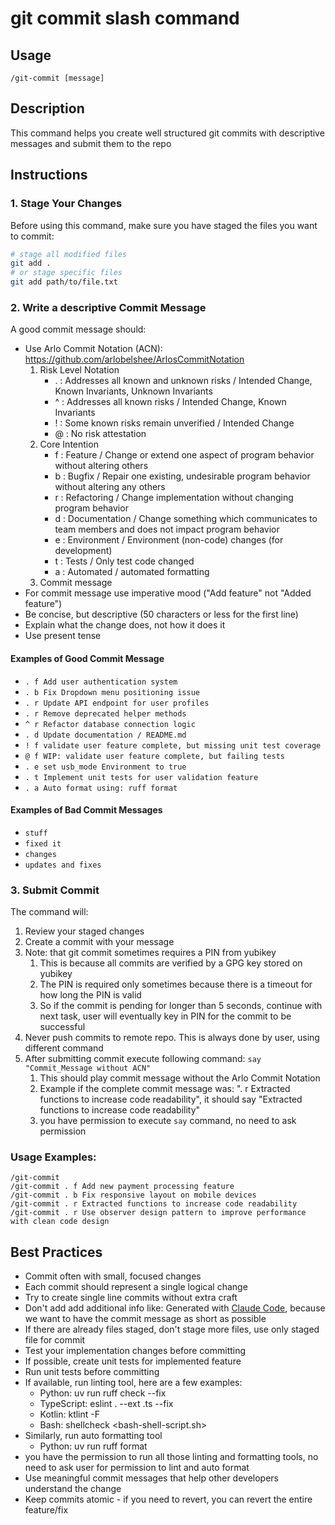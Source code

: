 # git commit slash command

## Usage
`/git-commit [message]`

## Description
This command helps you create well structured git commits with descriptive messages and submit them to the repo

## Instructions

### 1. Stage Your Changes
Before using this command, make sure you have staged the files you want to commit:
```bash
# stage all modified files
git add .
# or stage specific files
git add path/to/file.txt
```

### 2. Write a descriptive Commit Message
A good commit message should:
- Use Arlo Commit Notation (ACN): https://github.com/arlobelshee/ArlosCommitNotation
  1. Risk Level Notation
     - . : Addresses all known and unknown risks / Intended Change, Known Invariants, Unknown Invariants
     - ^ : Addresses all known risks / Intended Change, Known Invariants
     - ! : Some known risks remain unverified / Intended Change
     - @ : No risk attestation
  2. Core Intention
     - f : Feature / Change or extend one aspect of program behavior without altering others
     - b : Bugfix / Repair one existing, undesirable program behavior without altering any others
     - r : Refactoring / Change implementation without changing program behavior
     - d : Documentation / Change something which communicates to team members and does not impact program behavior
     - e : Environment / Environment (non-code) changes (for development)
     - t : Tests / Only test code changed
     - a : Automated / automated formatting
  3. Commit message
- For commit message use imperative mood ("Add feature" not "Added feature")
- Be concise, but descriptive (50 characters or less for the first line)
- Explain what the change does, not how it does it
- Use present tense

#### Examples of Good Commit Message
- `. f Add user authentication system`
- `. b Fix Dropdown menu positioning issue`
- `. r Update API endpoint for user profiles`
- `. r Remove deprecated helper methods`
- `^ r Refactor database connection logic`
- `. d Update documentation / README.md`
- `! f validate user feature complete, but missing unit test coverage`
- `@ f WIP: validate user feature complete, but failing tests`
- `. e set usb_mode Environment to true`
- `. t Implement unit tests for user validation feature`
- `. a Auto format using: ruff format`

#### Examples of Bad Commit Messages
- `stuff`
- `fixed it`
- `changes`
- `updates and fixes`

### 3. Submit Commit
The command will:
1. Review your staged changes
2. Create a commit with your message
3. Note: that git commit sometimes requires a PIN from yubikey
   1. This is because all commits are verified by a GPG key stored on yubikey
   2. The PIN is required only sometimes because there is a timeout for how long the PIN is valid
   3. So if the commit is pending for longer than 5 seconds, continue with next task, user will eventually key in PIN for the commit to be successful
4. Never push commits to remote repo. This is always done by user, using different command
5. After submitting commit execute following command: `say "Commit_Message without ACN"`
   1. This should play commit message without the Arlo Commit Notation
   2. Example if the complete commit message was: ". r Extracted functions to increase code readability", it should say "Extracted functions to increase code readability"
   3. you have permission to execute `say` command, no need to ask permission

### Usage Examples:
```
/git-commit
/git-commit . f Add new payment processing feature
/git-commit . b Fix responsive layout on mobile devices
/git-commit . r Extracted functions to increase code readability
/git-commit . r Use observer design pattern to improve performance with clean code design
```

## Best Practices
- Commit often with small, focused changes
- Each commit should represent a single logical change
- Try to create single line commits without extra craft
- Don't add add additional info like: Generated with [Claude Code](https://claude.ai/code), because we want to have the commit message as short as possible
- If there are already files staged, don't stage more files, use only staged file for commit
- Test your implementation changes before committing
- If possible, create unit tests for implemented feature
- Run unit tests before committing
- If available, run linting tool, here are a few examples:
  - Python: uv run ruff check --fix
  - TypeScript: eslint . --ext .ts --fix
  - Kotlin: ktlint -F
  - Bash: shellcheck <bash-shell-script.sh>
- Similarly, run auto formatting tool
  - Python: uv run ruff format
- you have the permission to run all those linting and formatting tools, no need to ask user for permission to lint and auto format
- Use meaningful commit messages that help other developers understand the change
- Keep commits atomic - if you need to revert, you can revert the entire feature/fix
